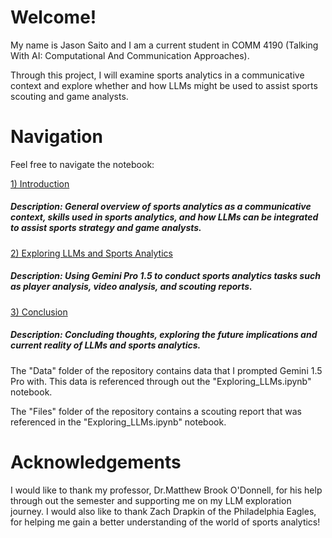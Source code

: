 # Welcome! 

My name is Jason Saito and I am a current student in COMM 4190 (Talking With AI: Computational And Communication Approaches).

Through this project, I will examine sports analytics in a communicative context and explore whether and how LLMs might be used to assist sports scouting and game analysts. 

# Navigation
Feel free to navigate the notebook:

[1) Introduction](introduction.ipynb)
##### Description: General overview of sports analytics as a communicative context, skills used in sports analytics, and how LLMs can be integrated to assist sports strategy and game analysts. 

[2) Exploring LLMs and Sports Analytics](Exploring_LLMs.ipynb)
##### Description: Using Gemini Pro 1.5 to conduct sports analytics tasks such as player analysis, video analysis, and scouting reports.

[3) Conclusion](Conclusion.ipynb)
##### Description: Concluding thoughts, exploring the future implications and current reality of LLMs and sports analytics.

The "Data" folder of the repository contains data that I prompted Gemini 1.5 Pro with. This data is referenced through out the "Exploring_LLMs.ipynb" notebook.

The "Files" folder of the repository contains a scouting report that was referenced in the "Exploring_LLMs.ipynb" notebook.

# Acknowledgements
I would like to thank my professor, Dr.Matthew Brook O'Donnell, for his help through out the semester and supporting me on my LLM exploration journey. I would also like to thank Zach Drapkin of the Philadelphia Eagles, for helping me gain a better understanding of the world of sports analytics!
